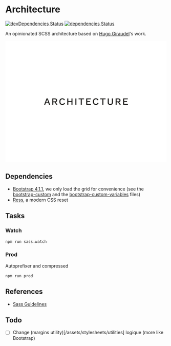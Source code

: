 # Architecture

[![devDependencies Status](https://david-dm.org/19h47/architecture/dev-status.svg)](https://david-dm.org/19h47/architecture?type=dev)
[![dependencies Status](https://david-dm.org/19h47/architecture/status.svg)](https://david-dm.org/19h47/architecture)

An opinionated SCSS architecture based on [Hugo Giraudel](https://github.com/HugoGiraudel)'s work.

![Architecture](architecture.png)

## Dependencies

- [Bootstrap 4.1.1](https://github.com/twbs/bootstrap), we only load the grid for convenience (see the [bootstrap-custom](https://github.com/19h47/architecture/blob/master/assets/stylesheets/vendors/_bootstrap-custom.scss) and the [bootstrap-custom-variables](https://github.com/19h47/architecture/blob/master/assets/stylesheets/vendors/_bootstrap-custom-variables.scss) files)
- [Ress](https://github.com/filipelinhares/ress), a modern CSS reset

## Tasks

### Watch

```
npm run sass:watch
```

### Prod

Autoprefixer and compressed

```
npm run prod
```

## References

- [Sass Guidelines](https://sass-guidelin.es/#architecture)

## Todo

- [ ] Change (margins utility)[/assets/stylesheets/utilities] logique (more like Bootstrap)
